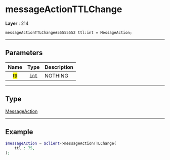 # messageActionTTLChange

**Layer** : 214

```tl
messageActionTTLChange#55555552 ttl:int = MessageAction;
```

---

## Parameters

| Name | Type | Description |
| :---: | :---: | :--- |
| <mark>ttl</mark> | [`int`](type/int) | NOTHING |

---

## Type

[MessageAction](type/MessageAction)

---

## Example

```php
$messageAction = $client->messageActionTTLChange(
	ttl : 75,
);
```